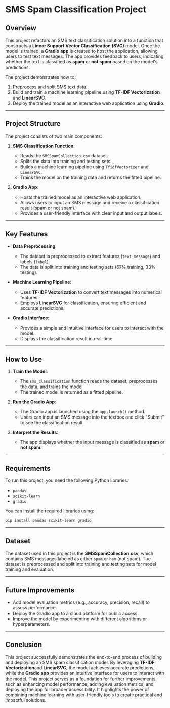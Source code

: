 # SMS Spam Classification Project

## Overview
This project refactors an SMS text classification solution into a function that constructs a **Linear Support Vector Classification (SVC)** model. Once the model is trained, a **Gradio app** is created to host the application, allowing users to test text messages. The app provides feedback to users, indicating whether the text is classified as **spam** or **not spam** based on the model's predictions.

The project demonstrates how to:
1. Preprocess and split SMS text data.
2. Build and train a machine learning pipeline using **TF-IDF Vectorization** and **LinearSVC**.
3. Deploy the trained model as an interactive web application using **Gradio**.

---

## Project Structure
The project consists of two main components:
1. **SMS Classification Function**:
   - Reads the `SMSSpamCollection.csv` dataset.
   - Splits the data into training and testing sets.
   - Builds a machine learning pipeline using `TfidfVectorizer` and `LinearSVC`.
   - Trains the model on the training data and returns the fitted pipeline.

2. **Gradio App**:
   - Hosts the trained model as an interactive web application.
   - Allows users to input an SMS message and receive a classification result (spam or not spam).
   - Provides a user-friendly interface with clear input and output labels.

---

## Key Features
- **Data Preprocessing**:
  - The dataset is preprocessed to extract features (`text_message`) and labels (`label`).
  - The data is split into training and testing sets (67% training, 33% testing).

- **Machine Learning Pipeline**:
  - Uses **TF-IDF Vectorization** to convert text messages into numerical features.
  - Employs **LinearSVC** for classification, ensuring efficient and accurate predictions.

- **Gradio Interface**:
  - Provides a simple and intuitive interface for users to interact with the model.
  - Displays the classification result in real-time.

---

## How to Use
1. **Train the Model**:
   - The `sms_classification` function reads the dataset, preprocesses the data, and trains the model.
   - The trained model is returned as a fitted pipeline.

2. **Run the Gradio App**:
   - The Gradio app is launched using the `app.launch()` method.
   - Users can input an SMS message into the textbox and click "Submit" to see the classification result.

3. **Interpret the Results**:
   - The app displays whether the input message is classified as **spam** or **not spam**.

---

## Requirements
To run this project, you need the following Python libraries:
- `pandas`
- `scikit-learn`
- `gradio`

You can install the required libraries using:
```bash
pip install pandas scikit-learn gradio
```
---

## Dataset
The dataset used in this project is the **SMSSpamCollection.csv**, which contains SMS messages labeled as either `spam` or `ham` (not spam). The dataset is preprocessed and split into training and testing sets for model training and evaluation.

---

## Future Improvements
- Add model evaluation metrics (e.g., accuracy, precision, recall) to assess performance.
- Deploy the Gradio app to a cloud platform for public access.
- Improve the model by experimenting with different algorithms or hyperparameters.
---

## Conclusion
This project successfully demonstrates the end-to-end process of building and deploying an SMS spam classification model. By leveraging **TF-IDF Vectorization**and **LinearSVC**, the model achieves accurate predictions, while the **Gradio app** provides an intuitive interface for users to interact with the model. This project serves as a foundation for further improvements, such as enhancing model performance, adding evaluation metrics, and deploying the app for broader accessibility. It highlights the power of combining machine learning with user-friendly tools to create practical and impactful solutions.